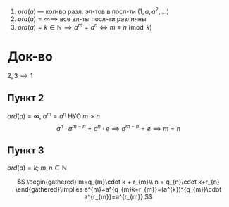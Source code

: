 1. $ord(a)$ — кол-во разл. эл-тов в посл-ти $(1, a, a^{2}, \dots)$
2. $or d(a)=\infty \implies$ все эл-ты посл-ти различны
3. $ord(a)=k \in \mathbb{N} \implies a^{m}=a^{n} \Leftrightarrow m \equiv n \pmod{k}$
# Док-во

$2, 3 \implies 1$
## Пункт 2

$or d(a)=\infty,\ a^{m}=a^{n}$ НУО $m>n$
$$
a^{n}\cdot a^{m-n}=a^{n}\cdot e \implies a^{m-n}=e \implies m=n
$$
## Пункт 3

$or d(a)=k;\ m, n \in \mathbb{N}$

$$
\begin{gathered}
m=q_{m}\cdot k + r_{m}\\
n = q_{n}\cdot k+r_{n}
\end{gathered}\implies a^{m}=a^{q_{m}k+r_{m}}=(a^{k})^{q_{m}}\cdot a^{r_{m}}=a^{r_{m}}
$$